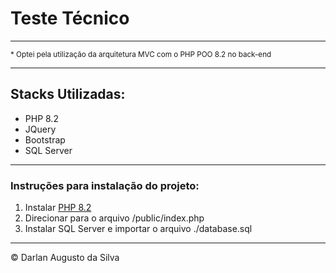 <h1>Teste Técnico</h1>
<hr>
<small>
* Optei pela utilização da arquitetura MVC com o PHP POO 8.2 no back-end
</small>
<hr>
<h2>Stacks Utilizadas: </h2>
<ul>
  <li>PHP 8.2</li>
  <li>JQuery</li>
  <li>Bootstrap</li>
  <li>SQL Server</li>
</ul>
<hr>
<h3>Instruções para instalação do projeto: </h3>
<ol>
  <li>Instalar <a href="https://www.php.net/downloads">PHP 8.2</a></li>
  <li>Direcionar para o arquivo /public/index.php</li>
  <li>Instalar SQL Server e importar o arquivo ./database.sql</li>
</ol>
<hr>
&copy; Darlan Augusto da Silva
